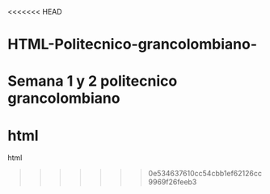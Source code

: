 <<<<<<< HEAD
# HTML-Politecnico-grancolombiano-
Semana 1 y 2 politecnico grancolombiano 
=======
# html
html
>>>>>>> 0e534637610cc54cbb1ef62126cc9969f26feeb3
